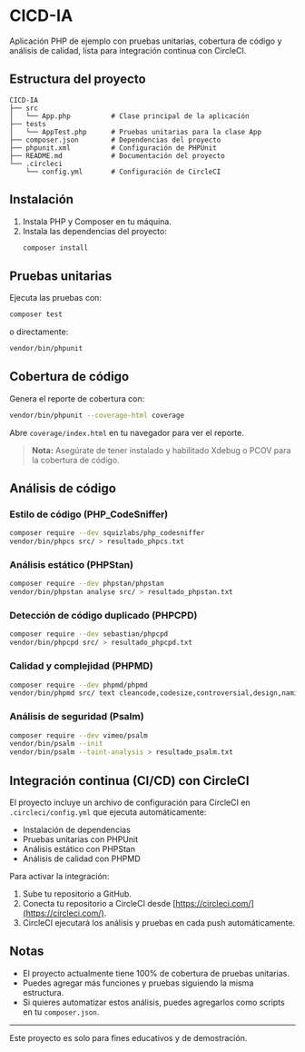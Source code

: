 # CICD-IA

Aplicación PHP de ejemplo con pruebas unitarias, cobertura de código y análisis de calidad, lista para integración continua con CircleCI.

## Estructura del proyecto

```
CICD-IA
├── src
│   └── App.php          # Clase principal de la aplicación
├── tests
│   └── AppTest.php      # Pruebas unitarias para la clase App
├── composer.json        # Dependencias del proyecto
├── phpunit.xml          # Configuración de PHPUnit
├── README.md            # Documentación del proyecto
└── .circleci
    └── config.yml       # Configuración de CircleCI
```

## Instalación

1. Instala PHP y Composer en tu máquina.
2. Instala las dependencias del proyecto:
   ```sh
   composer install
   ```

## Pruebas unitarias

Ejecuta las pruebas con:
```sh
composer test
```
o directamente:
```sh
vendor/bin/phpunit
```

## Cobertura de código

Genera el reporte de cobertura con:
```sh
vendor/bin/phpunit --coverage-html coverage
```
Abre `coverage/index.html` en tu navegador para ver el reporte.

> **Nota:** Asegúrate de tener instalado y habilitado Xdebug o PCOV para la cobertura de código.

## Análisis de código

### Estilo de código (PHP_CodeSniffer)
```sh
composer require --dev squizlabs/php_codesniffer
vendor/bin/phpcs src/ > resultado_phpcs.txt
```

### Análisis estático (PHPStan)
```sh
composer require --dev phpstan/phpstan
vendor/bin/phpstan analyse src/ > resultado_phpstan.txt
```

### Detección de código duplicado (PHPCPD)
```sh
composer require --dev sebastian/phpcpd
vendor/bin/phpcpd src/ > resultado_phpcpd.txt
```

### Calidad y complejidad (PHPMD)
```sh
composer require --dev phpmd/phpmd
vendor/bin/phpmd src/ text cleancode,codesize,controversial,design,naming,unusedcode > resultado_phpmd.txt
```

### Análisis de seguridad (Psalm)
```sh
composer require --dev vimeo/psalm
vendor/bin/psalm --init
vendor/bin/psalm --taint-analysis > resultado_psalm.txt
```

## Integración continua (CI/CD) con CircleCI

El proyecto incluye un archivo de configuración para CircleCI en `.circleci/config.yml` que ejecuta automáticamente:
- Instalación de dependencias
- Pruebas unitarias con PHPUnit
- Análisis estático con PHPStan
- Análisis de calidad con PHPMD

Para activar la integración:
1. Sube tu repositorio a GitHub.
2. Conecta tu repositorio a CircleCI desde [https://circleci.com/](https://circleci.com/).
3. CircleCI ejecutará los análisis y pruebas en cada push automáticamente.

## Notas

- El proyecto actualmente tiene 100% de cobertura de pruebas unitarias.
- Puedes agregar más funciones y pruebas siguiendo la misma estructura.
- Si quieres automatizar estos análisis, puedes agregarlos como scripts en tu `composer.json`.

---

Este proyecto es solo para fines educativos y de demostración.